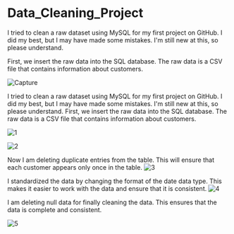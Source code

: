 # Data_Cleaning_Project
I tried to clean a raw dataset using MySQL for my first project on GitHub.
I did my best, but I may have made some mistakes. 
I'm still new at this, so please understand.

First, we insert the raw data into the SQL database. 
The raw data is a CSV file that contains information about customers.

![Capture](https://github.com/user-attachments/assets/a5be1d19-baed-4a71-96b3-ef9160f85816)

I tried to clean a raw dataset using MySQL for my first project on GitHub. I did my best, but I may have made some mistakes. 
I'm still new at this, so please understand. First, we insert the raw data into the SQL database. 
The raw data is a CSV file that contains information about customers.

![1](https://github.com/user-attachments/assets/e0751d44-f4ab-44f6-a55b-0d8392fc63f5)

![2](https://github.com/user-attachments/assets/c33070dd-b93e-4d10-93c2-9128f09719e6)

Now I am deleting duplicate entries from the table. This will ensure that each customer appears only once in the table.
![3](https://github.com/user-attachments/assets/bfdc7650-d91e-4ba3-ade3-eb6fea9383e1)

I standardized the data by changing the format of the date data type. 
This makes it easier to work with the data and ensure that it is consistent.
![4](https://github.com/user-attachments/assets/e9cd8cbd-7a04-4be5-b864-0c4dd737bf7f)

I am deleting null data for finally cleaning the data. This ensures that the data is complete and consistent.

![5](https://github.com/user-attachments/assets/b919f494-ad1d-4b83-96a2-ac6b5b831258)
